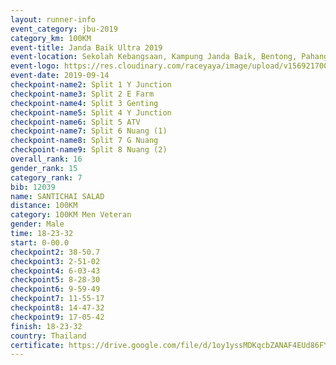 ```yaml
---
layout: runner-info 
event_category: jbu-2019 
category_km: 100KM 
event-title: Janda Baik Ultra 2019  
event-location: Sekolah Kebangsaan, Kampung Janda Baik, Bentong, Pahang, Malaysia 
event-logo: https://res.cloudinary.com/raceyaya/image/upload/v1569217009/logo/janda-baik_vch1pc.jpg 
event-date: 2019-09-14 
checkpoint-name2: Split 1 Y Junction 
checkpoint-name3: Split 2 E Farm 
checkpoint-name4: Split 3 Genting 
checkpoint-name5: Split 4 Y Junction 
checkpoint-name6: Split 5 ATV 
checkpoint-name7: Split 6 Nuang (1) 
checkpoint-name8: Split 7 G Nuang 
checkpoint-name9: Split 8 Nuang (2) 
overall_rank: 16
gender_rank: 15
category_rank: 7
bib: 12039
name: SANTICHAI SALAD
distance: 100KM
category: 100KM Men Veteran
gender: Male
time: 18-23-32
start: 0-00.0
checkpoint2: 38-50.7
checkpoint3: 2-51-02
checkpoint4: 6-03-43
checkpoint5: 8-28-30
checkpoint6: 9-59-49
checkpoint7: 11-55-17
checkpoint8: 14-47-32
checkpoint9: 17-05-42
finish: 18-23-32
country: Thailand
certificate: https://drive.google.com/file/d/1oy1yssMDKqcbZANAF4EUd86FYuuW1p49/view?usp=sharing
---
```

